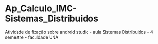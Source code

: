 # Ap_Calculo_IMC-Sistemas_Distribuidos
Atividade de fixação sobre android studio - aula Sistemas Distribuidos - 4 semestre - faculdade UNA
